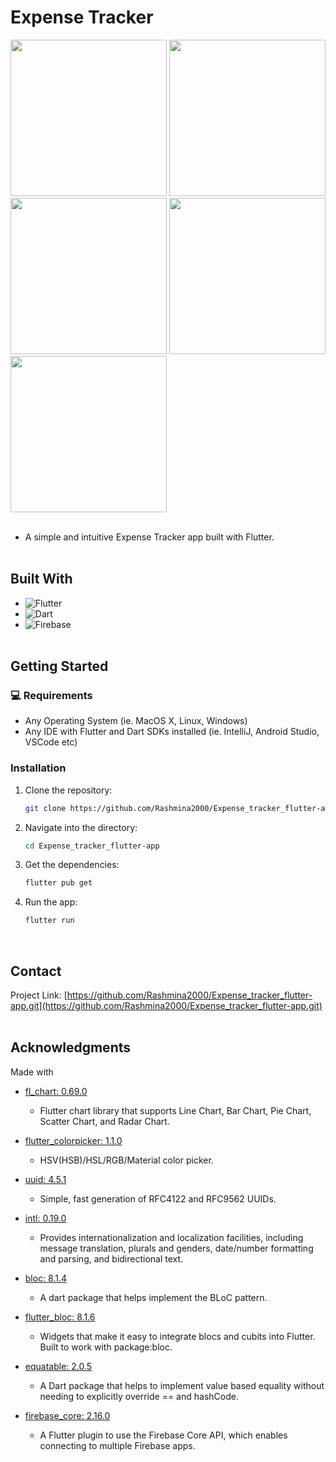 # Expense Tracker

<img src="https://github.com/user-attachments/assets/c296f8de-4910-438c-a8a7-7435f996d0dc" width="250">
<img src="https://github.com/user-attachments/assets/42e1d7b4-b788-444e-963b-a411ee0a55f3" width="250">
<img src="https://github.com/user-attachments/assets/1980dfab-2110-46fd-b40f-d092a17938c0" width="250">
<img src="https://github.com/user-attachments/assets/401ecf0a-1cd8-4298-8590-b9b59b54e15a" width="250">
<img src="https://github.com/user-attachments/assets/974e5197-195e-48b8-ac71-18a0cb73b516" width="250"><br><br>

- A simple and intuitive Expense Tracker app built with Flutter.
<br><br>

## Built With

* ![Flutter](https://img.shields.io/badge/Flutter-02569B.svg?style=for-the-badge&logo=Flutter&logoColor=white)
* ![Dart](https://img.shields.io/badge/Dart-0175C2.svg?style=for-the-badge&logo=Dart&logoColor=white)
* ![Firebase](https://img.shields.io/badge/Firebase-DD2C00.svg?style=for-the-badge&logo=Firebase&logoColor=white)
<br><br>

## Getting Started
### 💻 Requirements

- Any Operating System (ie. MacOS X, Linux, Windows)
- Any IDE with Flutter and Dart SDKs installed (ie. IntelliJ, Android Studio, VSCode etc)

### Installation

1. Clone the repository:
   ```sh
   git clone https://github.com/Rashmina2000/Expense_tracker_flutter-app.git
   ```
2. Navigate into the directory:
   ```sh
   cd Expense_tracker_flutter-app
   ```
3. Get the dependencies:
   ```sh
   flutter pub get
   ```
4. Run the app:
   ```sh
   flutter run
   ```
<br>

## Contact

Project Link: [https://github.com/Rashmina2000/Expense_tracker_flutter-app.git](https://github.com/Rashmina2000/Expense_tracker_flutter-app.git)
<br><br>

## Acknowledgments

Made with 
-  [fl_chart: 0.69.0](https://pub.dev/packages/fl_chart)
    -  Flutter chart library that supports Line Chart, Bar Chart, Pie Chart, Scatter Chart, and Radar Chart.

-  [flutter_colorpicker: 1.1.0](https://pub.dev/packages/flutter_colorpicker)
    -  HSV(HSB)/HSL/RGB/Material color picker.

-  [uuid: 4.5.1](https://pub.dev/packages/uuid)
    -  Simple, fast generation of RFC4122 and RFC9562 UUIDs.

-  [intl: 0.19.0](https://pub.dev/packages/intl)
    -   Provides internationalization and localization facilities, including message translation, plurals and genders, date/number formatting and parsing, and bidirectional text.
      
-  [bloc: 8.1.4](https://pub.dev/packages/bloc)
    -   A dart package that helps implement the BLoC pattern.

-  [flutter_bloc: 8.1.6](https://pub.dev/packages/flutter_bloc)
    -   Widgets that make it easy to integrate blocs and cubits into Flutter. Built to work with package:bloc.

-  [equatable: 2.0.5](https://pub.dev/packages/equatable)
    -   A Dart package that helps to implement value based equality without needing to explicitly override == and hashCode.
 
-  [firebase_core: 2.16.0](https://pub.dev/packages/firebase_core)
    -  A Flutter plugin to use the Firebase Core API, which enables connecting to multiple Firebase apps.
